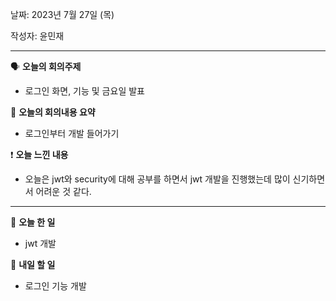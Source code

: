 날짜: 2023년 7월 27일 (목)

작성자: 윤민재

---

<aside>

🗣 **오늘의 회의주제**

</aside>

- 로그인 화면, 기능 및 금요일 발표

<aside>

🎢 **오늘의 회의내용 요약**

</aside>

- 로그인부터 개발 들어가기

<aside>

❗ **오늘 느낀 내용**

</aside>

- 오늘은 jwt와 security에 대해 공부를 하면서 jwt 개발을 진행했는데 많이 신기하면서 어려운 것 같다.

---

<aside>

🎵 **오늘 한 일**

</aside>

- jwt 개발

<aside>

🥊 **내일 할 일**

</aside>

- 로그인 기능 개발
